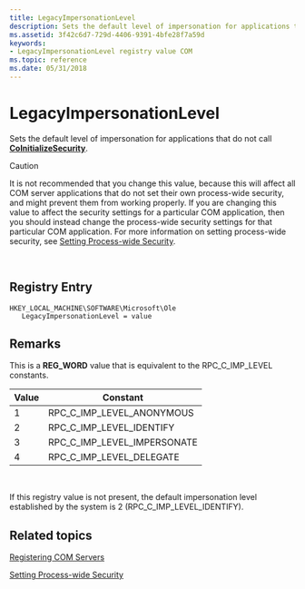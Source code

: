 ```yaml
---
title: LegacyImpersonationLevel
description: Sets the default level of impersonation for applications that do not call CoInitializeSecurity.
ms.assetid: 3f42c6d7-729d-4406-9391-4bfe28f7a59d
keywords:
- LegacyImpersonationLevel registry value COM
ms.topic: reference
ms.date: 05/31/2018
---
```


# LegacyImpersonationLevel

Sets the default level of impersonation for applications that do not call [**CoInitializeSecurity**](/windows/desktop/api/combaseapi/nf-combaseapi-coinitializesecurity).

> [!Caution]  
> It is not recommended that you change this value, because this will affect all COM server applications that do not set their own process-wide security, and might prevent them from working properly. If you are changing this value to affect the security settings for a particular COM application, then you should instead change the process-wide security settings for that particular COM application. For more information on setting process-wide security, see [Setting Process-wide Security](setting-processwide-security.md).

 

## Registry Entry

```
HKEY_LOCAL_MACHINE\SOFTWARE\Microsoft\Ole
   LegacyImpersonationLevel = value
```

## Remarks

This is a **REG\_WORD** value that is equivalent to the RPC\_C\_IMP\_LEVEL constants.



| Value | Constant                        |
|-------|---------------------------------|
| 1     | RPC\_C\_IMP\_LEVEL\_ANONYMOUS   |
| 2     | RPC\_C\_IMP\_LEVEL\_IDENTIFY    |
| 3     | RPC\_C\_IMP\_LEVEL\_IMPERSONATE |
| 4     | RPC\_C\_IMP\_LEVEL\_DELEGATE    |



 

If this registry value is not present, the default impersonation level established by the system is 2 (RPC\_C\_IMP\_LEVEL\_IDENTIFY).

## Related topics

<dl> <dt>

[Registering COM Servers](registering-com-servers.md)
</dt> <dt>

[Setting Process-wide Security](setting-processwide-security.md)
</dt> </dl>

 

 




